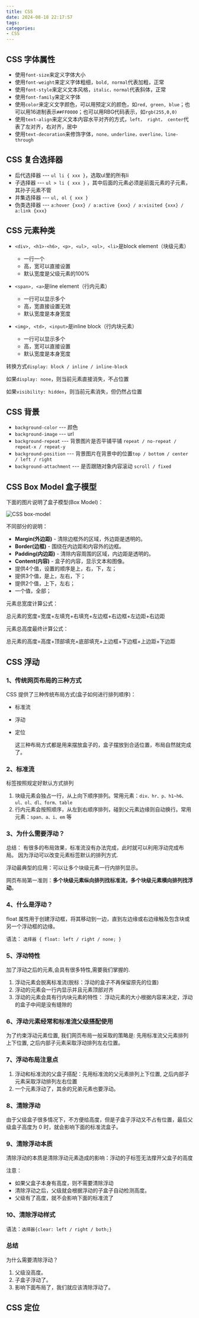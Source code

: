 ```yaml
---
title: CSS
date: 2024-08-18 22:17:57
tags:
categories:
- CSS
---
```

## CSS 字体属性

* 使用`font-size`来定义字体大小
* 使用`font-weight`来定义字体粗细，`bold, normal`代表加粗，正常
* 使用`font-style`来定义文本风格，`italic，normal`代表斜体，正常
* 使用`font-family`来定义字体
* 使用`color`来定义文字颜色，可以用预定义的颜色，如`red, green, blue`；也可以用16进制表示`##FF0000`；也可以用RBG代码表示，如`rgb(255,0,0)`
* 使用`text-align`来定义文本内容水平对齐的方式，`left， right， center`代表了左对齐，右对齐，居中
* 使用`text-decoration`来修饰字体，`none，underline，overline，line-through`

## CSS 复合选择器

* 后代选择器 --- `ul li { xxx }`，选取ul里的所有li
* 子选择器 --- `ul > li { xxx }` ，其中后面的元素必须是前面元素的子元素，其孙子元素不管
* 并集选择器 --- `ul, ol { xxx }`
* 伪类选择器 --- `a:hover {xxx} / a:active {xxx} / a:visited {xxx} / a:link {xxx}`

## CSS 元素种类

* `<div>, <h1>-<h6>, <p>, <ul>, <ol>, <li>`是block element（块级元素）

  * 一行一个
  * 高，宽可以直接设置
  * 默认宽度是父级元素的100%
* `<span>, <a>`是line element（行内元素）

  * 一行可以显示多个
  * 高，宽直接设置无效
  * 默认宽度是本身宽度
* `<img>, <td>, <input>`是inline block（行内块元素）

  * 一行可以显示多个
  * 高，宽可以直接设置
  * 默认宽度是本身宽度

转换方式`display: block / inline / inline-block`

如果`display: none`，则当前元素直接消失，不占位置

如果`visibility: hidden`，则当前元素消失，但仍然占位置

## CSS 背景

* `background-color`  --- 颜色
* `background-image` --- url
* `background-repeat` --- 背景图片是否平铺平铺 `repeat / no-repeat / repeat-x / repeat-y`
* `background-position`  --- 背景图片在背景中的位置`top / bottom / center / left / right`
* `background-attachment` --- 是否跟随对象内容滚动 `scroll / fixed`

## CSS Box Model 盒子模型

下面的图片说明了盒子模型(Box Model)：

![CSS box-model](https://www.runoob.com/images/box-model.gif)

不同部分的说明：

* **Margin(外边距)** - 清除边框外的区域，外边距是透明的。
* **Border(边框)** - 围绕在内边距和内容外的边框。
* **Padding(内边距)** - 清除内容周围的区域，内边距是透明的。
* **Content(内容)** - 盒子的内容，显示文本和图像。
* 提供4个值，设置的顺序是上，右，下，左；
* 提供3个值，是上，左右，下；
* 提供2个值，上下，左右；
* 一个值，全部；

元素总宽度计算公式：

总元素的宽度=宽度+左填充+右填充+左边框+右边框+左边距+右边距

元素总高度最终计算公式：

总元素的高度=高度+顶部填充+底部填充+上边框+下边框+上边距+下边距

## CSS 浮动

### 1、传统网页布局的三种方式

CSS 提供了三种传统布局方式(盒子如何进行排列顺序)：

- 标准流
- 浮动
- 定位

  这三种布局方式都是用来摆放盒子的，盒子摆放到合适位置，布局自然就完成了。

### 2、标准流

标签按照规定好默认方式排列

1. 块级元素会独占一行，从上向下顺序排列。常用元素：`div、hr、p、h1~h6、ul、ol、dl、form、table`
2. 行内元素会按照顺序，从左到右顺序排列，碰到父元素边缘则自动换行。常用元素：`span、a、i、em` 等

### 3、为什么需要浮动？

总结： 有很多的布局效果，标准流没有办法完成，此时就可以利用浮动完成布局。 因为浮动可以改变元素标签默认的排列方式.

浮动最典型的应用：可以让多个块级元素一行内排列显示。

网页布局第一准则：**多个块级元素纵向排列找标准流，多个块级元素横向排列找浮动**。

### 4、什么是浮动？

float 属性用于创建浮动框，将其移动到一边，直到左边缘或右边缘触及包含块或另一个浮动框的边缘。

语法： `选择器 { float: left / right / none; }`

### 5、浮动特性

加了浮动之后的元素,会具有很多特性,需要我们掌握的.

1. 浮动元素会脱离标准流(脱标：浮动的盒子不再保留原先的位置)
2. 浮动的元素会一行内显示并且元素顶部对齐
3. 浮动的元素会具有行内块元素的特性： 浮动元素的大小根据内容来决定，浮动的盒子中间是没有缝隙的

### 6、浮动元素经常和标准流父级搭配使用

为了约束浮动元素位置, 我们网页布局一般采取的策略是: 先用标准流父元素排列上下位置, 之后内部子元素采取浮动排列左右位置。

### 7、浮动布局注意点

1. 浮动和标准流的父盒子搭配：先用标准流的父元素排列上下位置, 之后内部子元素采取浮动排列左右位置
2. 一个元素浮动了，其余的兄弟元素也要浮动。

### 8、清除浮动

由于父级盒子很多情况下，不方便给高度，但是子盒子浮动又不占有位置，最后父级盒子高度为 0 时，就会影响下面的标准流盒子。

### 9、清除浮动本质

清除浮动的本质是清除浮动元素造成的影响：浮动的子标签无法撑开父盒子的高度

注意：

- 如果父盒子本身有高度，则不需要清除浮动
- 清除浮动之后，父级就会根据浮动的子盒子自动检测高度。
- 父级有了高度，就不会影响下面的标准流了

### 10、清除浮动样式

语法：`选择器{clear: left / right / both;}`

### 总结

为什么需要清除浮动？

1. 父级没高度。
2. 子盒子浮动了。
3. 影响下面布局了，我们就应该清除浮动了。

## CSS 定位
